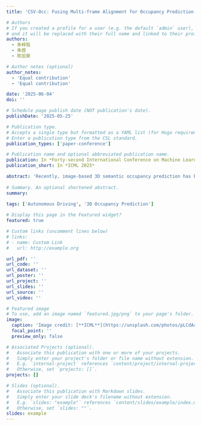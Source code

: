 ```yaml
---
title: 'CSV-Occ: Fusing Multi-frame Alignment for Occupancy Prediction with Temporal Cross State Space Model and Central Voting Mechanism'

# Authors
# If you created a profile for a user (e.g. the default `admin` user), write the username (folder name) here
# and it will be replaced with their full name and linked to their profile.
authors:
  - 朱梓铭
  - 朱煜
  - 陈加昊

# Author notes (optional)
author_notes:
  - 'Equal contribution'
  - 'Equal contribution'

date: '2025-06-04'
doi: ''

# Schedule page publish date (NOT publication's date).
publishDate: '2025-05-25'

# Publication type.
# Accepts a single type but formatted as a YAML list (for Hugo requirements).
# Enter a publication type from the CSL standard.
publication_types: ['paper-conference']

# Publication name and optional abbreviated publication name.
publication: In *Forty-second International Conference on Machine Learning*
publication_short: In *ICML 2025*

abstract: 'Recently, image-based 3D semantic occupancy prediction has become a hot topic in 3D scene understanding for autonomous driving. Compared with the bounding box form of 3D object detection, the ability to describe the fine-grained contours of any obstacles in the scene is the key insight of voxel occupancy representation, which facilitates subsequent tasks of autonomous driving. In this work, we propose CSV-Occ to address the following two challenges: (1) Existing methods fuse temporal information based on the attention mechanism, but are limited by high complexity. We extend the state space model to support multi-input sequence interaction and conduct temporal modeling in a cascaded architecture, thereby reducing the computational complexity from quadratic to linear. (2) Existing methods are limited by semantic ambiguity, resulting in the centers of foreground objects often being predicted as empty voxels. We enable the model to explicitly vote for the instance center to which the voxels belong and spontaneously learn to utilize the other voxel features of the same instance to update the semantics of the internal vacancies of the objects from coarse to fine. Experiments on the Occ3D-nuScenes dataset show that our method achieves state-of-the-art in camera-based 3D semantic occupancy prediction and also performs well on lidar point cloud semantic segmentation on the nuScenes dataset. Therefore, we believe that CSV-Occ is beneficial to the community and industry of autonomous vehicles.'
          
# Summary. An optional shortened abstract.
summary: 
  
tags: ['Autonomous Driving', '3D Occupancy Prediction']

# Display this page in the Featured widget?
featured: true

# Custom links (uncomment lines below)
# links:
# - name: Custom Link
#   url: http://example.org

url_pdf: ''
url_code: ''
url_dataset: ''
url_poster: ''
url_project: ''
url_slides: ''
url_source: ''
url_video: ''

# Featured image
# To use, add an image named `featured.jpg/png` to your page's folder.
image:
  caption: 'Image credit: [**ICML**](https://unsplash.com/photos/pLCdAaMFLTE)'
  focal_point: ''
  preview_only: false

# Associated Projects (optional).
#   Associate this publication with one or more of your projects.
#   Simply enter your project's folder or file name without extension.
#   E.g. `internal-project` references `content/project/internal-project/index.md`.
#   Otherwise, set `projects: []`.
projects: []

# Slides (optional).
#   Associate this publication with Markdown slides.
#   Simply enter your slide deck's filename without extension.
#   E.g. `slides: "example"` references `content/slides/example/index.md`.
#   Otherwise, set `slides: ""`.
slides: example
---
```

